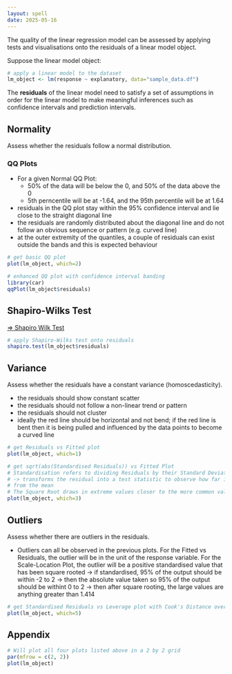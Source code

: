 ```yaml
---
layout: spell
date: 2025-05-16
---
```


The quality of the linear regression model can be assessed by applying tests and visualisations onto the residuals of a linear model object.

Suppose the linear model object:

```r
# apply a linear model to the dataset
lm_object <- lm(response ~ explanatory, data="sample_data.df")
```

The **residuals** of the linear model need to satisfy a set of assumptions in order for the linear model to make meaningful inferences such as confidence intervals and prediction intervals.

## Normality

Assess whether the residuals follow a normal distribution.

### QQ Plots

- For a given Normal QQ Plot:
  - 50% of the data will be below the 0, and 50% of the data above the 0
  - 5th perncentile will be at -1.64, and the 95th percentile will be at 1.64
- residuals in the QQ plot stay within the 95% confidence interval and lie close to the straight diagonal line
- the residuals are randomly distributed about the diagonal line and do not follow an obvious sequence or pattern (e.g. curved line)
- at the outer extremity of the quantiles, a couple of residuals can exist outside the bands and this is expected behaviour

```r
# get basic QQ plot
plot(lm_object, which=2)
```

```r
# enhanced QQ plot with confidence interval banding
library(car)
qqPlot(lm_object$residuals)
```

## Shapiro-Wilks Test

[$\Rightarrow$ Shapiro Wilk Test](/spellbook/spells/data_analytics/shapiro_wilk_test.html)

```r
# apply Shapiro-Wilks test onto residuals
shapiro.test(lm_object$residuals)
```

## Variance

Assess whether the residuals have a constant variance (homoscedasticity).

- the residuals should show constant scatter
- the residuals should not follow a non-linear trend or pattern
- the residuals should not cluster
- ideally the red line should be horizontal and not bend; if the red line is bent then it is being pulled and influenced by the data points to become a curved line

```r
# get Residuals vs Fitted plot
plot(lm_object, which=1)
```

```r
# get sqrt(abs(Standardised Residuals)) vs Fitted Plot
# Standardisation refers to dividing Residuals by their Standard Deviation
# -> transforms the residual into a test statistic to observe how far it is away
# from the mean
# The Square Root draws in extreme values closer to the more common value
plot(lm_object, which=3)
```

## Outliers

Assess whether there are outliers in the residuals.

- Outliers can all be observed in the previous plots. For the Fitted vs Residuals, the outlier will be in the unit of the response variable. For the Scale-Location Plot, the outlier will be a positive standardised value that has been square rooted $\rightarrow$ if standardised, 95% of the output should be within -2 to 2 $\rightarrow$ then the absolute value taken so 95% of the output should be withint 0 to 2 $\rightarrow$ then after square rooting, the large values are anything greater than 1.414

```r
# get Standardised Residuals vs Leverage plot with Cook's Distance overlay
plot(lm_object, which=5)
```

## Appendix

```r
# Will plot all four plots listed above in a 2 by 2 grid
par(mfrow = c(2, 2))
plot(lm_object)
```

